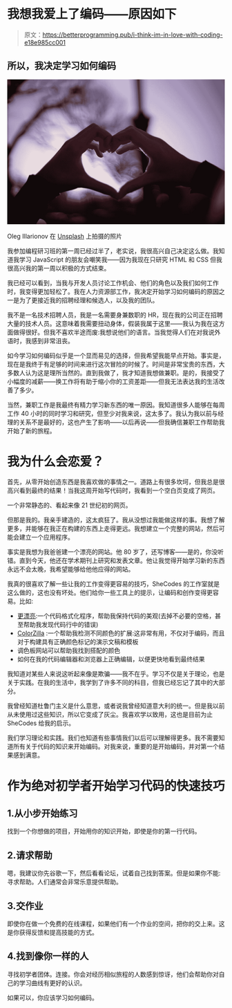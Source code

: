 # 我想我爱上了编码——原因如下

> 原文：<https://betterprogramming.pub/i-think-im-in-love-with-coding-e18e985cc001>

## 所以，我决定学习如何编码

![](img/21f2b383d4f21e4f4a34e887c7b3bff4.png)

Oleg Illarionov 在 [Unsplash](https://unsplash.com?utm_source=medium&utm_medium=referral) 上拍摄的照片

我参加编程研习班的第一周已经过半了，老实说，我很高兴自己决定这么做。我知道我学习 JavaScript 的朋友会嘲笑我——因为我现在只研究 HTML 和 CSS 但我很高兴我的第一周以积极的方式结束。

我已经可以看到，当我与开发人员讨论工作机会、他们的角色以及我们如何工作时，我变得更加轻松了。我在人力资源部工作，我决定开始学习如何编码的原因之一是为了更接近我的招聘经理和候选人，以及我的团队。

我不是一名技术招聘人员，我是一名需要身兼数职的 HR，现在我的公司正在招聘大量的技术人员。这意味着我需要扭动身体，假装我属于这里——我认为我在这方面做得很好。但我不喜欢半途而废:我想说他们的语言。当我觉得人们在对我说外语时，我感到非常沮丧。

如今学习如何编码似乎是一个显而易见的选择，但我希望我能早点开始。事实是，现在是我终于有足够的时间来进行这次冒险的时候了。时间是非常宝贵的东西，大多数人认为这是理所当然的。直到我做了，我才知道我想做兼职。是的，我接受了小幅度的减薪——换工作将有助于缩小你的工资差距——但我无法表达我的生活改善了多少。

当然，兼职工作是我最终有精力学习新东西的唯一原因。我知道很多人能够在每周工作 40 小时的同时学习和研究，但至少对我来说，这太多了。我认为我以前与经理的关系不是最好的，这也产生了影响——以后再说——但我确信兼职工作帮助我开始了新的旅程。

# 我为什么会恋爱？

首先，从零开始创造东西是我喜欢做的事情之一。道路上有很多坎坷，但我总是很高兴看到最终的结果！当我这周开始写代码时，我看到一个空白页变成了网页。

一个非常静态的、看起来像 21 世纪初的网页。

但那是我的。我亲手建造的，这太疯狂了。我从没想过我能做这样的事。我想了解更多，并能够在我正在构建的东西上走得更远。我想建立一个完整的网站，然后可能会建立一个应用程序。

事实是我想为我爸爸建一个漂亮的网站。他 80 岁了，还写博客——是的，你没听错。直到今天，他还在学术期刊上研究和发表文章。他让我觉得开始学习新的东西永远不会太晚，我希望能够给他他应得的网站。

我真的很喜欢了解一些让我的工作变得更容易的技巧，SheCodes 的工作室就是这么做的，这也没有坏处。他们给你一些工具上的提示，让编码和创作变得更容易。比如:

*   [更漂亮](https://prettier.io/):一个代码格式化程序，帮助我保持代码的美观(去掉不必要的空格，甚至帮助我发现代码行中的错误)
*   [ColorZilla](https://chrome.google.com/webstore/detail/colorzilla/bhlhnicpbhignbdhedgjhgdocnmhomnp) :一个帮助我检测不同颜色的扩展:这非常有用，不仅对于编码，而且对于构建具有正确颜色标记的演示文稿和模板
*   调色板网站可以帮助我找到搭配的颜色
*   如何在我的代码编辑器和浏览器上正确编辑，以便更快地看到最终结果

我知道对某些人来说这听起来像是欺骗——我不在乎。学习不仅是关于理论，也是关于实践。在我的生活中，我学到了许多不同的科目，但我已经忘记了其中的大部分。

我曾经知道杜鲁门主义是什么意思，或者说我曾经知道意大利的统一。但是我以前从未使用过这些知识，所以它变成了灰尘。我喜欢学以致用，这也是目前为止 SheCodes 给我的启示。

我们学习理论和实践。我们也知道有些事情我们以后可以理解得更多。我不需要知道所有关于代码的知识来开始编码。对我来说，重要的是开始编码，并对第一个结果感到满意。

# **作为绝对初学者开始学习代码的快速技巧**

## 1.从小步开始练习

找到一个你想做的项目，开始用你的知识开始，即使是你的第一行代码。

## 2.请求帮助

嗯，我建议你先谷歌一下，然后看看论坛，试着自己找到答案。但是如果你不能:寻求帮助。人们通常会非常乐意提供帮助。

## 3.交作业

即使你在做一个免费的在线课程，如果他们有一个作业的空间，把你的交上来。这是你获得反馈和提高技能的方式。

## 4.找到像你一样的人

寻找初学者团体。连接。你会对经历相似旅程的人数感到惊讶，他们会帮助你对自己的学习曲线有更好的认识。

如果可以，你应该学习如何编码。